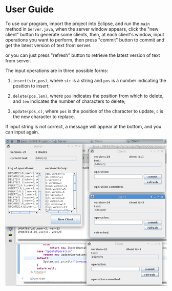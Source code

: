 # User Guide

To use our program, import the project into Eclipse, and run the `main` method in `Server.java`, when the server window appears, click the "new client" button to generate some clients, then, at each client's window, input operations you want to perform, then press "commit" button to commit and get the latest version of text from server. 

or you can just press "refresh" button to retrieve the latest version of text from server.

The input operations are in three possible forms:

1. `insert(str,pos)`, where `str` is a string and `pos` is a number indicating the position to insert;

1. `delete(pos,len)`, where `pos` indicates the position from which to delete, and `len` indicates the number of characters to delete;

1. `update(pos,c)`, where `pos` is the position of the character to update, `c` is the new character to replace. 

If input string is not correct, a message will appear at the bottom, and you can input again.

![](test_case.png)